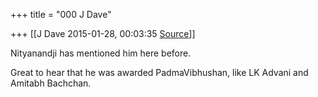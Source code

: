 +++
title = "000 J Dave"

+++
[[J Dave	2015-01-28, 00:03:35 [Source](https://groups.google.com/g/samskrita/c/Jp2ovcKdU1U)]]



Nityanandji has mentioned him here before.

Great to hear that he was awarded PadmaVibhushan, like LK Advani and Amitabh Bachchan.

  

